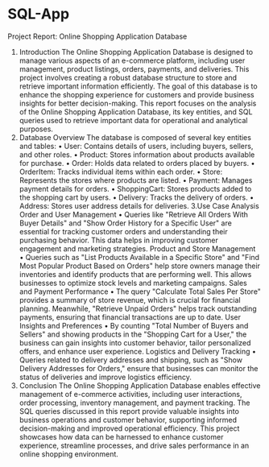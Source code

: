 # SQL-App
Project Report: Online Shopping Application Database
1. Introduction
The Online Shopping Application Database is designed to manage various aspects of an e-commerce platform, including user management, product listings, orders, payments, and deliveries. This project involves creating a robust database structure to store and retrieve important information efficiently. The goal of this database is to enhance the shopping experience for customers and provide business insights for better decision-making.
This report focuses on the analysis of the Online Shopping Application Database, its key entities, and SQL queries used to retrieve important data for operational and analytical purposes.
2. Database Overview
The database is composed of several key entities and tables:
•	User: Contains details of users, including buyers, sellers, and other roles.
•	Product: Stores information about products available for purchase.
•	Order: Holds data related to orders placed by buyers.
•	OrderItem: Tracks individual items within each order.
•	Store: Represents the stores where products are listed.
•	Payment: Manages payment details for orders.
•	ShoppingCart: Stores products added to the shopping cart by users.
•	Delivery: Tracks the delivery of orders.
•	Address: Stores user address details for deliveries.
3.Use Case Analysis
Order and User Management
•	Queries like "Retrieve All Orders With Buyer Details" and "Show Order History for a Specific User" are essential for tracking customer orders and understanding their purchasing behavior. This data helps in improving customer engagement and marketing strategies.
Product and Store Management
•	Queries such as "List Products Available in a Specific Store" and "Find Most Popular Product Based on Orders" help store owners manage their inventories and identify products that are performing well. This allows businesses to optimize stock levels and marketing campaigns.
Sales and Payment Performance
•	The query "Calculate Total Sales Per Store" provides a summary of store revenue, which is crucial for financial planning. Meanwhile, "Retrieve Unpaid Orders" helps track outstanding payments, ensuring that financial transactions are up to date.
User Insights and Preferences
•	By counting "Total Number of Buyers and Sellers" and showing products in the "Shopping Cart for a User," the business can gain insights into customer behavior, tailor personalized offers, and enhance user experience.
Logistics and Delivery Tracking
•	Queries related to delivery addresses and shipping, such as "Show Delivery Addresses for Orders," ensure that businesses can monitor the status of deliveries and improve logistics efficiency.
5. Conclusion
The Online Shopping Application Database enables effective management of e-commerce activities, including user interactions, order processing, inventory management, and payment tracking. The SQL queries discussed in this report provide valuable insights into business operations and customer behavior, supporting informed decision-making and improved operational efficiency. This project showcases how data can be harnessed to enhance customer experience, streamline processes, and drive sales performance in an online shopping environment.
